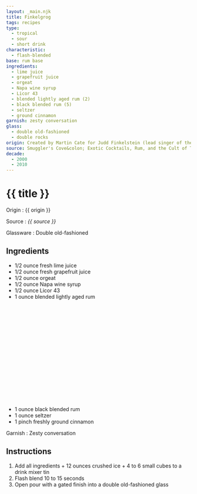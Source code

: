 ```yaml
---
layout: _main.njk
title: Finkelgrog
tags: recipes
type:
  - tropical
  - sour
  - short drink
characteristic:
  - flash-blended
base: rum base
ingredients:
  - lime juice
  - grapefruit juice
  - orgeat
  - Napa wine syrup
  - Licor 43
  - blended lightly aged rum (2)
  - black blended rum (5)
  - seltzer
  - ground cinnamon
garnish: zesty conversation
glass:
  - double old-fashioned
  - double rocks
origin: Created by Martin Cate for Judd Finkelstein (lead singer of the <a href="https://www.allmusic.com/album/the-wiki-wiki-grog-shop-mw0001557473" target="_blank" rel="external noopener">Maikai Gents</a>) for his home bar (the Wiki Wiki Grog Shop). Inspired by Finkelstein's day job as a Napa County wine producer.
source: Smuggler's Cove&colon; Exotic Cocktails, Rum, and the Cult of Tiki
decade:
  - 2000
  - 2010
---
```

<!-- markdownlint-disable MD025 -->
# {{ title }}
<!-- markdownlint-disable MD025 -->

Origin
  : {{ origin }}

Source
  : <cite>{{ source }}</cite>

Glassware
  : Double old-fashioned

## Ingredients

* 1/2 ounce fresh lime juice
* 1/2 ounce fresh grapefruit juice
* 1/2 ounce orgeat
* 1/2 ounce Napa wine syrup
* 1/2 ounce Licor 43
* 1 ounce blended lightly aged rum<icon-l space="1em" class="bigger" label="(2)"><span class="with-icon"><svg class="icon"><use href="/assets/images/icons/circle-2.svg#circle-2"></use></svg></span></icon-l>
* 1 ounce black blended rum<icon-l space="1em" class="bigger" label="(5)"><span class="with-icon"><svg class="icon"><use href="/assets/images/icons/circle-5.svg#circle-5"></use></svg></span></icon-l>
* 1 ounce seltzer
* 1 pinch freshly ground cinnamon

Garnish
  : Zesty conversation

## Instructions

1. Add all ingredients + 12 ounces crushed ice + 4 to 6 small cubes to a drink mixer tin
2. Flash blend 10 to 15 seconds
3. Open pour with a gated finish into a double old-fashioned glass
